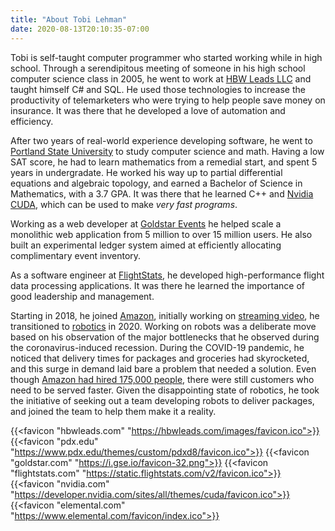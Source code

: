 ```yaml
---
title: "About Tobi Lehman"
date: 2020-08-13T20:10:35-07:00
---
```


Tobi is self-taught computer programmer who started working while in high school.
Through a serendipitous meeting of someone in his high school computer science class in 2005, he went to work at 
[HBW Leads LLC](https://hbwleads.com) and taught himself C# and SQL. He used those technologies to increase 
the productivity of telemarketers who were trying to help people save money on insurance. It was there that he 
developed a love of automation and efficiency.

After two years of real-world experience developing software, he went to 
[Portland State University](https://www.pdx.edu/themes/custom/pdxd8/favicon.ico) to study computer science and math.
Having a low SAT score, he had to learn mathematics from a remedial start, and spent 5 years in undergradate. He worked 
his way up to partial differential equations and algebraic topology, and earned a Bachelor of Science in Mathematics, with a 
3.7 GPA. It was there that he learned C++ and [Nvidia CUDA](https://developer.nvidia.com/cuda-zone), which can be used to 
make _very fast programs_.

Working as a web developer at [Goldstar Events](https://www.goldstar.com) he helped scale a monolithic web application from 
5 million to over 15 million users.  He also built an experimental ledger system aimed at efficiently allocating complimentary 
event inventory.

As a software engineer at [FlightStats](https://flightstats.com), he developed high-performance flight data processing applications.
It was there he learned the importance of good leadership and management.

Starting in 2018, he joined [Amazon](https://amazon.com), initially working on [streaming video](https://www.elemental.com/), he transitioned to 
[robotics](https://blog.aboutamazon.com/transportation/whats-next-for-amazon-scout) in 2020. 
Working on robots was a deliberate move based on his observation of the major bottlenecks that he observed during the coronavirus-induced recession.
During the COVID-19 pandemic, he noticed that delivery times for packages and groceries had skyrocketed, and this surge in demand laid bare a problem 
that needed a solution. Even though [Amazon had hired 175,000 people](https://blog.aboutamazon.com/company-news/amazon-hiring-for-additional-75-000-jobs), 
there were still customers who need to be served faster. Given the disappointing state of robotics, he took the initiative of seeking out a team 
developing robots to deliver packages, and joined the team to help them make it a reality.


{{<favicon "hbwleads.com" "https://hbwleads.com/images/favicon.ico">}}
{{<favicon "pdx.edu" "https://www.pdx.edu/themes/custom/pdxd8/favicon.ico">}}
{{<favicon "goldstar.com" "https://i.gse.io/favicon-32.png">}}
{{<favicon "flightstats.com" "https://static.flightstats.com/v2/favicon.ico">}}
{{<favicon "nvidia.com" "https://developer.nvidia.com/sites/all/themes/cuda/favicon.ico">}}
{{<favicon "elemental.com" "https://www.elemental.com/favicon/index.ico">}}
